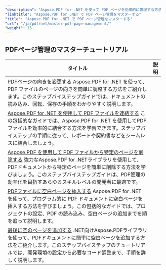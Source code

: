 ```yaml
---
"description": "Aspose.PDF for .NET を使って PDF ページを効果的に管理する方法を学びましょう。この詳細なガイドでは、プログラムによるページの追加、削除、並べ替え、抽出方法を解説し、PDF ワークフローを最適化します。ドキュメント管理の強化を始めましょう。"
"linktitle": "Aspose.PDF for .NET で PDF ページ管理をマスターする"
"title": "Aspose.PDF for .NET で PDF ページ管理をマスターする"
"url": "/ja/pdf/net/master-pdf-page-management/"
"weight": 15
---
```


## PDFページ管理のマスターチュートリアル
| タイトル | 説明 |
| --- | --- | 
| [PDFページの向きを変更する](./change-pdf-page-orientation/) Aspose.PDF for .NET を使って、PDF ファイルのページの向きを簡単に調整する方法をご紹介します。このステップバイステップガイドでは、ドキュメントの読み込み、回転、保存の手順をわかりやすく説明します。 |  
| [Aspose.PDF for .NET を使用して PDF ファイルを連結する](./concatenating-pdf-files/) この包括的なガイドでは、Aspose.PDF for .NET を使用してPDFファイルを効率的に結合する方法を学習できます。ステップバイステップの手順に従って、レポートや契約書などをシームレスに結合しましょう。 |  
| [Aspose.PDF を使用して PDF ファイルから特定のページを削除する](./delete-particular-page-from-pdf-files/) 強力なAspose.PDF for .NETライブラリを使用して、PDFドキュメントから特定のページを簡単に削除する方法を学びましょう。このステップバイステップガイドは、PDF管理の効率化を目指すあらゆるスキルレベルの開発者に最適です。 |    
| [PDFファイルに空白ページを挿入する](./insert-empty-pages/) Aspose.PDF for .NET を使って、プログラム的に PDF ドキュメントに空白ページを挿入する方法を学びましょう。この包括的なガイドでは、プロジェクトの設定、PDF の読み込み、空白ページの追加までを順を追って説明します。 |  
| [最後に空のページを追加する](./adding-an-empty-page-at-end/) .NET向けAspose.PDFライブラリを使って、PDFドキュメントに簡単に空白ページを追加する方法をご紹介します。このステップバイステップのチュートリアルでは、開発環境の設定から必要なコード調整まで、手順を詳しく説明します。 |